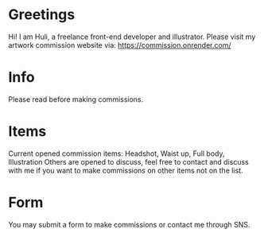 # Greetings

Hi! I am Huli, a freelance front-end developer and illustrator. Please visit my artwork commission website via: https://commission.onrender.com/

# Info
Please read before making commissions.

# Items
Current opened commission items: Headshot, Waist up, Full body, Illustration
Others are opened to discuss, feel free to contact and discuss with me if you want to make commissions on other items not on the list.

# Form
You may submit a form to make commissions or contact me through SNS.
